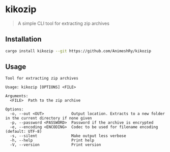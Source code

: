 # kikozip

> A simple CLI tool for extracting zip archives

## Installation

```bash
cargo install kikozip --git https://github.com/AnimeshRy/kikozip
```

## Usage

```
Tool for extracting zip archives

Usage: kikozip [OPTIONS] <FILE>

Arguments:
  <FILE>  Path to the zip archive

Options:
  -o, --out <OUT>            Output location. Extracts to a new folder in the current directory if none given
  -p, --password <PASSWORD>  Password if the archive is encrypted
  -e, --encoding <ENCODING>  Codec to be used for filename encoding (default: UTF-8)
  -s, --silent               Make output less verbose
  -h, --help                 Print help
  -V, --version              Print version
```

